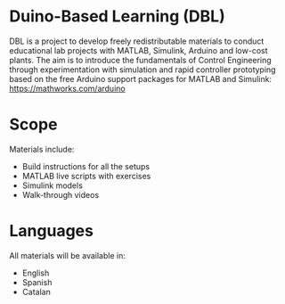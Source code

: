 # Duino-Based Learning (DBL)
DBL is a project to develop freely redistributable materials to conduct educational lab projects with MATLAB, Simulink, Arduino and low-cost plants. The aim is to introduce the fundamentals of Control Engineering through experimentation with simulation and rapid controller prototyping based on the free Arduino support packages for MATLAB and Simulink: https://mathworks.com/arduino

# Scope
Materials include:
- Build instructions for all the setups
- MATLAB live scripts with exercises
- Simulink models
- Walk-through videos

# Languages
All materials will be available in:
- English
- Spanish
- Catalan
